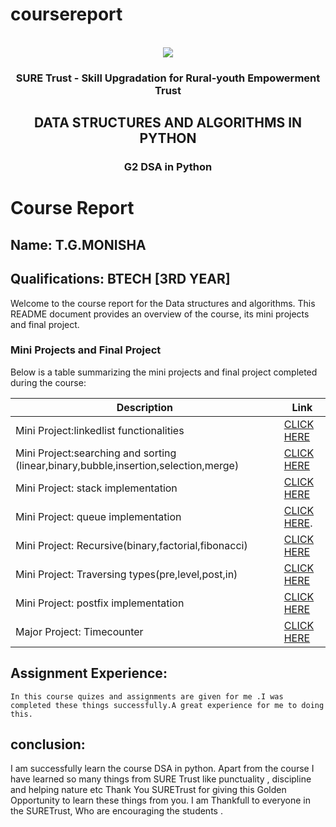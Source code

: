 # coursereport
<!-- PROJECT LOGO -->
<br />

<div align="center">
   <img src='https://user-images.githubusercontent.com/73131499/166115643-d3187f47-d38f-41b2-ae42-5ecbbc60de14.png' />


<h3 align="center">SURE Trust - Skill Upgradation for Rural-youth Empowerment Trust</h3>
  <h2> DATA STRUCTURES AND ALGORITHMS IN PYTHON</h2>
  <h3>G2 DSA in Python</h3>
</div>

# Course Report

## Name: T.G.MONISHA

## Qualifications: BTECH [3RD YEAR]

Welcome to the course report for the Data structures and algorithms. This README document provides an overview of the course, its mini projects and final project.

### Mini Projects and Final Project

Below is a table summarizing the mini projects and final project completed during the course:

| Description                               | Link                                    |
|-------------------------------------------|-----------------------------------------|
| Mini Project:linkedlist	 functionalities          | [CLICK HERE](https://github.com/tgmonisha/monisha/blob/main/linkedlist.py) |
| Mini Project:searching and sorting (linear,binary,bubble,insertion,selection,merge) | [CLICK HERE](https://github.com/tgmonisha/search-sorting) |
| Mini Project: stack implementation | [CLICK HERE](https://github.com/tgmonisha/stack/blob/main/stack.py) |
| Mini Project: queue implementation     | [CLICK HERE](https://github.com/tgmonisha/queues).|
| Mini Project: Recursive(binary,factorial,fibonacci)            | [CLICK HERE](https://github.com/tgmonisha/recursive)|
| Mini Project:  Traversing types(pre,level,post,in)   | [CLICK HERE](https://github.com/tgmonisha/traversing-types) |
|Mini Project:  postfix implementation  | [CLICK HERE](https://github.com/tgmonisha/moni/blob/main/postfix.py)
| Major Project: Timecounter | [CLICK HERE](https://github.com/tgmonisha/Timecounter) |


## Assignment Experience:
    In this course quizes and assignments are given for me .I was completed these things successfully.A great experience for me to doing this.
## conclusion:
   I am successfully learn the course DSA in python.
   Apart from the course I have learned so many things from SURE Trust like punctuality , discipline and helping nature etc
   Thank You  SURETrust for giving this Golden Opportunity to learn these things from you.
   I am Thankfull to everyone in the SURETrust, Who are encouraging the students .
   

